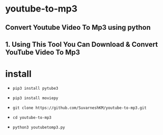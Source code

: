 # youtube-to-mp3
## Convert Youtube Video To Mp3 using python
## 1. Using This Tool You Can Download & Convert YouTube Video To Mp3

# install

* `pip3 install pytube3`

* `pip3 install moviepy`

* `git clone https://github.com/SuvarneshKM/youtube-to-mp3.git`

* `cd youtube-to-mp3`

* `python3 youtubetomp3.py`


